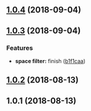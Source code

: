 <a name="1.0.4"></a>
## [1.0.4](https://github.com/petkit-io/ts-lib/compare/v1.0.3...v1.0.4) (2018-09-04)



<a name="1.0.3"></a>
## [1.0.3](https://github.com/petkit-io/ts-lib/compare/v1.0.2...v1.0.3) (2018-09-04)


### Features

* **space filter:** finish ([b1f1caa](https://github.com/petkit-io/ts-lib/commit/b1f1caa))



<a name="1.0.2"></a>
## [1.0.2](https://github.com/petkit-io/ts-lib/compare/v1.0.1...v1.0.2) (2018-08-13)



<a name="1.0.1"></a>
## 1.0.1 (2018-08-13)



